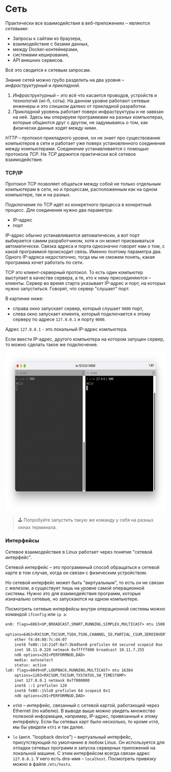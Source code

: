 # Сеть

Практически все взаимодействия в веб-приложениях – являются _сетевыми_:

- Запросы к сайтам из браузера,
- взаимодействие с базами данных,
- между Docker-контейнерами,
- системами кеширования,
- API внешних сервисов.

Всё это сводится к сетевым запросам.

Знание сетей можно грубо разделить на два уровня – _инфраструктурный_ и _прикладной_.

1. _Инфраструктурный_ – это всё что касается проводов, устройств и технологий (wi-fi, соты). На данном уровне работают сетевые инженеры и это слишком далеко от прикладной разработки.
2. _Прикладной_ уровень работает поверх инфраструктуры и не завязан на неё. Здесь мы оперируем программами на разных компьютерах, которые общаются друг с другом, не задумываясь о том, как физически данные ходят между ними.

_HTTP_ – протокол прикладного уровня, он не знает про существование компьютеров в сети и работает уже поверх установленного соединения между компьютерами. Соединение устанавливается с помощью протокола _TCP_. На _TCP_ держится практически всё сетевое взаимодействие.

### TCP/IP

Протокол TCP позволяет общаться между собой не только отдельным компьютерам в сети, но и процессам, расположенным как на одном компьютере, так и на разных.

Подключение по TCP идёт из конкретного процесса в конкретный процесс. Для соединения нужно два параметра:

- IP–адрес
- порт

IP-адрес обычно устанавливается автоматически, а вот порт выбирается самим разработчиком, хотя и он может присваиваться автоматически. Связка адреса и порта однозначно говорит нам о том, с какой программой происходит связь. Именно поэтому параметра два. Одного IP-адреса недостаточно, тогда мы не сможем понять, какая программа хочет работать по сети.

TCP это клиент-серверный протокол. То есть один компьютер выступает в качестве сервера, а те, кто к нему присоединяются – клиенты. Сервер во время старта указывает IP-адрес и порт, на которых нужно запуститься. Говорят, что сервер "слушает" порт.

В картинке ниже:

- справа окно запускает сервер, который слушает `9000` порт,
- слева окно запускает клиента, который подключается к этому серверу по адресе `127.0.0.1` и порту `9000`.

Адрес `127.0.0.1` - это локальный IP-адрес компьютера.

Если ввести IP-адрес, другого компьютера на котором запущен сервер, то можно сделать такое же подключение.

<img src="nc.png" alt="nc" height="500"/>

> 🕹 Попробуйте запустить такую же команду у себя на разных окнах терминала.

### Интерфейсы

Сетевое взаимодействие в Linux работает через понятие "сетевой интерфейс".

Сетевой интерфейс – это программный способ обращаться к сетевой карте в том случае, когда он связан с физическим устройством.

Но сетевой интерфейс может быть "виртуальным", то есть он не связан с железом, а существует лишь на уровне самой операционной системы. Нужно это для взаимодействия программ, которые изначально сетевые, но запускаются на одном компьютере.

Посмотреть сетевые интерфейсы внутри операционной системы можно командой `ifconfig` или `ip a`:

```
en0: flags=8863<UP,BROADCAST,SMART,RUNNING,SIMPLEX,MULTICAST> mtu 1500
	options=6463<RXCSUM,TXCSUM,TSO4,TSO6,CHANNEL_IO,PARTIAL_CSUM,ZEROINVERT_CSUM>
	ether f4:d4:88:7c:d4:07
	inet6 fe80::1d:21df:8e7:3b4d%en0 prefixlen 64 secured scopeid 0xe
	inet 10.11.0.220 netmask 0xfffff800 broadcast 10.11.7.255
	nd6 options=201<PERFORMNUD,DAD>
	media: autoselect
	status: active
lo0: flags=8049<UP,LOOPBACK,RUNNING,MULTICAST> mtu 16384
	options=1203<RXCSUM,TXCSUM,TXSTATUS,SW_TIMESTAMP>
	inet 127.0.0.1 netmask 0xff000000
	inet6 ::1 prefixlen 128
	inet6 fe80::1%lo0 prefixlen 64 scopeid 0x1
	nd6 options=201<PERFORMNUD,DAD>
```

- `eth0` – интерфейс, связанный с сетевой картой, работающей через Ethernet (по кабелю). В выводе выше можно увидеть множество полезной информации, например, IP-адрес, привязанный к этому интерфейсу. Если бы сетевых карт было несколько, то кроме `eth0`, мы бы увидели `eth1` и так далее.

- `lo` (англ. "loopback device") – виртуальный интерфейс, присутствующий по умолчанию в любом Linux. Он используется для отладки сетевых программ и запуска серверных приложений на локальной машине. С этим интерфейсом всегда связан адрес `127.0.0.1`. У него есть dns-имя – `localhost`. Посмотреть привязку можно в файле `/etc/hosts`.
